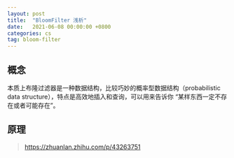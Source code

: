 ```yaml
---
layout: post
title:  "BloomFilter 浅析"
date:   2021-06-08 00:00:00 +0800
categories: cs
tag: bloom-filter
---
```


## 概念

本质上布隆过滤器是一种数据结构，比较巧妙的概率型数据结构（probabilistic data structure），特点是高效地插入和查询，可以用来告诉你 “某样东西一定不存在或者可能存在”。

## 原理

> https://zhuanlan.zhihu.com/p/43263751